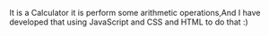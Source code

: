 It is a Calculator it is perform some arithmetic operations,And I have developed that using JavaScript and CSS and HTML to do that :)
